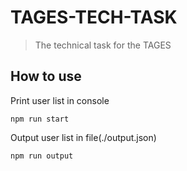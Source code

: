 # TAGES-TECH-TASK
> The technical task for the TAGES

## How to use
Print user list in console
```
npm run start
```

Output user list in file(./output.json)
```
npm run output
```

